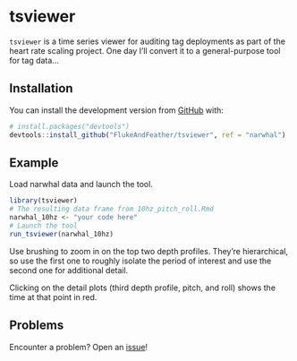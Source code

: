 
<!-- README.md is generated from README.Rmd. Please edit that file -->

# tsviewer

<!-- badges: start -->
<!-- badges: end -->

`tsviewer` is a time series viewer for auditing tag deployments as part
of the heart rate scaling project. One day I’ll convert it to a
general-purpose tool for tag data…

## Installation

You can install the development version from
[GitHub](https://github.com/) with:

``` r
# install.packages("devtools")
devtools::install_github("FlukeAndFeather/tsviewer", ref = "narwhal")
```

## Example

Load narwhal data and launch the tool.

``` r
library(tsviewer)
# The resulting data frame from 10hz_pitch_roll.Rmd
narwhal_10hz <- "your code here"
# Launch the tool
run_tsviewer(narwhal_10hz)
```

Use brushing to zoom in on the top two depth profiles. They’re
hierarchical, so use the first one to roughly isolate the period of
interest and use the second one for additional detail.

Clicking on the detail plots (third depth profile, pitch, and roll)
shows the time at that point in red.

## Problems

Encounter a problem? Open an
[issue](https://github.com/FlukeAndFeather/tsviewer/issues)!

